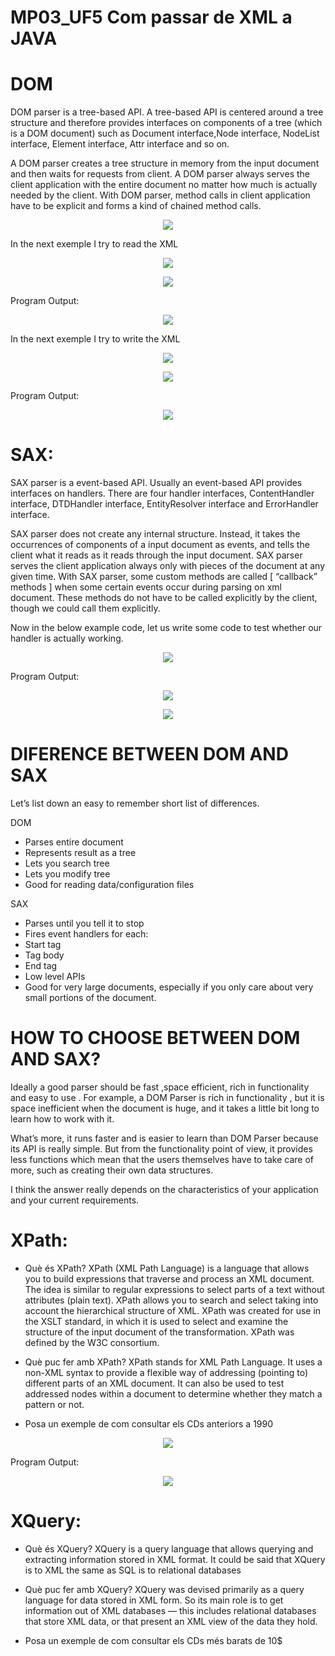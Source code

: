 # MP03_UF5 Com passar de XML a JAVA


# DOM
DOM parser is a tree-based API. A tree-based API is centered around a tree structure and therefore provides interfaces on components of a tree (which is a DOM document) such as Document interface,Node interface, NodeList interface, Element interface, Attr interface and so on.

A DOM parser creates a tree structure in memory from the input document and then waits for requests from client. A DOM parser always serves the client application with the entire document no matter how much is actually needed by the client. With DOM parser, method calls in client application have to be explicit and forms a kind of chained method calls.

 

<p align=center>
<img src=https://user-images.githubusercontent.com/91154202/200001635-86f2316a-2341-4e27-9926-141edbd132fd.png>
</p>
     
In the next exemple I try to read the XML

<p align=center>
<img src=https://user-images.githubusercontent.com/91154202/200190345-70425e83-d489-4946-bf06-a0c6baebaad7.png>
</p>

<p align=center>
<img src=https://user-images.githubusercontent.com/91154202/200190335-eb6a28ac-e0bd-487c-93e4-e4491fc18dbb.png>
</p>

Program Output:
     
<p align=center>
<img src=https://user-images.githubusercontent.com/91154202/200190326-0453c9cc-0d37-49f3-80cf-7f616ae71f79.png>
</p>

In the next exemple I try to write the XML
<p align=center>
<img src=https://user-images.githubusercontent.com/91154202/200190316-9b95226d-69b5-417b-a807-5eb279389d54.png>
</p>
<p align=center>
<img src=https://user-images.githubusercontent.com/91154202/200190309-980aa4bc-ad72-4233-8174-dc91369f6a2c.png>
</p>
Program Output:
<p align=center>
<img src=https://user-images.githubusercontent.com/91154202/200190294-87192d4a-9c55-4b86-9c3e-ed0db2b1b706.png>
</p>

# SAX:

SAX parser is a event-based API. Usually an event-based API provides interfaces on handlers. There are four handler interfaces, ContentHandler interface, DTDHandler interface, EntityResolver interface and ErrorHandler interface.

SAX parser does not create any internal structure. Instead, it takes the occurrences of components of a input document as events, and tells the client what it reads as it reads through the input document. SAX parser serves the client application always only with pieces of the document at any given time. With SAX parser, some custom methods are called [ “callback” methods ] when some certain events occur during parsing on xml document. These methods do not have to be called explicitly by the client, though we could call them explicitly.

Now in the below example code, let us write some code to test whether our handler is actually working.

<p align=center>
<img src=https://user-images.githubusercontent.com/91154202/200005982-f6867a0a-cff6-4eeb-a6d0-98cb584f22d2.png>
</p>

Program Output:
<p align=center>
<img src=https://user-images.githubusercontent.com/91154202/200006674-cbd421f6-4493-4c28-9ad5-e41ae81d4127.png>
</p>

<p align=center>
<img src=https://user-images.githubusercontent.com/91154202/200338571-5d47f32c-a2ef-4026-a11f-134e4c3cdaf4.png>
</p>


# DIFERENCE BETWEEN DOM AND SAX

Let’s list down an easy to remember short list of differences.

DOM 

- Parses entire document
- Represents result as a tree
- Lets you search tree
- Lets you modify tree
- Good for reading data/configuration files


SAX

- Parses until you tell it to stop
- Fires event handlers for each:
- Start tag
- Tag body
- End tag
- Low level APIs
- Good for very large documents, especially if you only care about very small portions of the document.


# HOW TO CHOOSE BETWEEN DOM AND SAX?

Ideally a good parser should be fast ,space efficient, rich in functionality and easy to use . For example, a DOM Parser is rich in functionality , but it is space inefficient when the document is huge, and it takes a little bit long to learn how to work with it.

What’s more, it runs faster and is easier to learn than DOM Parser because its API is really simple. But from the functionality point of view, it provides less functions which mean that the users themselves have to take care of more, such as creating their own data structures.

I think the answer really depends on the characteristics of your application and your current requirements.

#
#

# XPath:
- Què és XPath?
XPath (XML Path Language) is a language that allows you to build expressions that traverse and process an XML document. The idea is similar to regular expressions to select parts of a text without attributes (plain text). XPath allows you to search and select taking into account the hierarchical structure of XML. XPath was created for use in the XSLT standard, in which it is used to select and examine the structure of the input document of the transformation. XPath was defined by the W3C consortium.



- Què puc fer amb XPath?
XPath stands for XML Path Language. It uses a non-XML syntax to provide a flexible way of addressing (pointing to) different parts of an XML document. It can also be used to test addressed nodes within a document to determine whether they match a pattern or not.


- Posa un exemple de com consultar els CDs anteriors a 1990

<p align=center>
<img src=https://user-images.githubusercontent.com/91154202/200331995-4b88efa4-30de-4f61-bcfe-00838928ab9e.png>
</p>


Program Output:
<p align=center>
<img src=https://user-images.githubusercontent.com/91154202/200332135-38ddcdaa-cbb1-447f-8d02-3a791df52daf.png>
</p>


# XQuery:
- Què és XQuery?
XQuery is a query language that allows querying and extracting information stored in XML format. It could be said that XQuery is to XML the same as SQL is to relational databases

- Què puc fer amb XQuery?
XQuery was devised primarily as a query language for data stored in XML form. So its main role is to get information out of XML databases — this includes relational databases that store XML data, or that present an XML view of the data they hold.

- Posa un exemple de com consultar els CDs més barats de 10$


